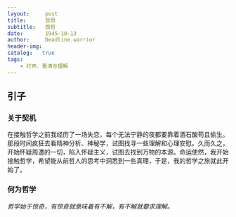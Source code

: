 ```yaml
---
layout:     post
title:      哲思
subtitle:   西哲
date:       1945-10-13
author:     Deadline.warrior
header-img:
catalog:   true
tags:
    - 打开、看清与理解
---
```


## 引子

### 关于契机

在接触哲学之前我经历了一场失恋，每个无法宁静的夜都要靠着酒石酸苟且偷生。那段时间疯狂去看精神分析、神秘学，试图找寻一些理解和心理安慰。久而久之，开始怀疑周遭的一切，陷入怀疑主义，试图去找到万物的本源。命运使然，我开始接触哲学，希望能从前哲人的思考中洞悉到一些真理，于是，我的哲学之旅就此开始了。

### 何为哲学

*哲学始于惊奇，有惊奇就意味着有不解，有不解就要求理解。*





